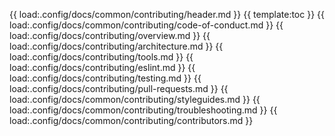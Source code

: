 {{ load:.config/docs/common/contributing/header.md }}
{{ template:toc }}
{{ load:.config/docs/common/contributing/code-of-conduct.md }}
{{ load:.config/docs/contributing/overview.md }}
{{ load:.config/docs/contributing/architecture.md }}
{{ load:.config/docs/contributing/tools.md }}
{{ load:.config/docs/contributing/eslint.md }}
{{ load:.config/docs/contributing/testing.md }}
{{ load:.config/docs/contributing/pull-requests.md }}
{{ load:.config/docs/common/contributing/styleguides.md }}
{{ load:.config/docs/common/contributing/troubleshooting.md }}
{{ load:.config/docs/common/contributing/contributors.md }}
